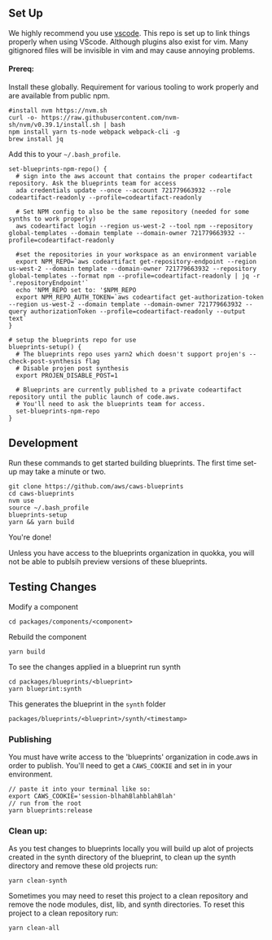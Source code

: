 ## Set Up

We highly recommend you use [vscode](https://code.visualstudio.com/). This repo is set up to link things properly when using VScode. Although plugins
also exist for vim. Many gitignored files will be invisible in vim and may cause annoying problems.

#### Prereq:

Install these globally. Requirement for various tooling to work properly and are available from public npm.

```
#install nvm https://nvm.sh
curl -o- https://raw.githubusercontent.com/nvm-sh/nvm/v0.39.1/install.sh | bash
npm install yarn ts-node webpack webpack-cli -g
brew install jq
```

Add this to your `~/.bash_profile`.

```
set-blueprints-npm-repo() {
  # sign into the aws account that contains the proper codeartifact repository. Ask the blueprints team for access
  ada credentials update --once --account 721779663932 --role codeartifact-readonly --profile=codeartifact-readonly

  # Set NPM config to also be the same repository (needed for some synths to work properly)
  aws codeartifact login --region us-west-2 --tool npm --repository global-templates --domain template --domain-owner 721779663932 --profile=codeartifact-readonly

  #set the repositories in your workspace as an environment variable
  export NPM_REPO=`aws codeartifact get-repository-endpoint --region us-west-2 --domain template --domain-owner 721779663932 --repository global-templates --format npm --profile=codeartifact-readonly | jq -r '.repositoryEndpoint'`
  echo 'NPM_REPO set to: '$NPM_REPO
  export NPM_REPO_AUTH_TOKEN=`aws codeartifact get-authorization-token --region us-west-2 --domain template --domain-owner 721779663932 --query authorizationToken --profile=codeartifact-readonly --output text`
}

# setup the blueprints repo for use
blueprints-setup() {
  # The blueprints repo uses yarn2 which doesn't support projen's --check-post-synthesis flag
  # Disable projen post synthesis
  export PROJEN_DISABLE_POST=1

  # Blueprints are currently published to a private codeartifact repository until the public launch of code.aws.
  # You'll need to ask the blueprints team for access.
  set-blueprints-npm-repo
}
```

## Development

Run these commands to get started building blueprints. The first time set-up may take a minute or two.

```
git clone https://github.com/aws/caws-blueprints
cd caws-blueprints
nvm use
source ~/.bash_profile
blueprints-setup
yarn && yarn build
```

You're done!

Unless you have access to the blueprints organization in quokka, you will not be able to publsih preview versions of these blueprints.

## Testing Changes

Modify a component

```
cd packages/components/<component>
```

Rebuild the component

```
yarn build
```

To see the changes applied in a blueprint run synth

```
cd packages/blueprints/<blueprint>
yarn blueprint:synth
```

This generates the blueprint in the `synth` folder

```
packages/blueprints/<blueprint>/synth/<timestamp>
```

### Publishing

You must have write access to the 'blueprints' organization in code.aws in order to publish. You'll need to get a `CAWS_COOKIE` and set in in your
environment.

```
// paste it into your terminal like so:
export CAWS_COOKIE='session-blhahBlahblahBlah'
// run from the root
yarn blueprints:release
```

### Clean up:

As you test changes to blueprints locally you will build up alot of projects created in the synth directory of the blueprint, to clean up the synth
directory and remove these old projects run:

```
yarn clean-synth
```

Sometimes you may need to reset this project to a clean repository and remove the node modules, dist, lib, and synth directories. To reset this
project to a clean repository run:

```
yarn clean-all
```
